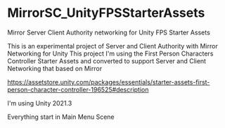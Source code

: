 # MirrorSC_UnityFPSStarterAssets
Mirror Server Client Authority networking for Unity FPS Starter Assets

This is an experimental project of Server and Client Authority with Mirror Networking for Unity
This project I'm using the First Person Characters Controller Starter Assets and converted to support Server and Client Networking that based on Mirror

https://assetstore.unity.com/packages/essentials/starter-assets-first-person-character-controller-196525#description

I'm using Unity 2021.3

Everything start in Main Menu Scene
